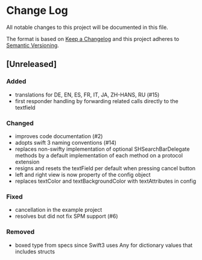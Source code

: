 # Change Log
All notable changes to this project will be documented in this file.

The format is based on [Keep a Changelog](http://keepachangelog.com/)
and this project adheres to [Semantic Versioning](http://semver.org/).

## [Unreleased]
### Added
* translations for DE, EN, ES, FR, IT, JA, ZH-HANS, RU (#15)
* first responder handling by forwarding related calls directly to the textfield

### Changed
* improves code documentation (#2)
* adopts swift 3 naming conventions (#14)
* replaces non-swifty implementation of optional SHSearchBarDelegate methods by a default implementation of each method on a protocol extension
* resigns and resets the textField per default when pressing cancel button
* left and right view is now property of the config object
* replaces textColor and textBackgroundColor with textAttributes in config

### Fixed
* cancellation in the example project
* resolves but did not fix SPM support (#6)

### Removed
* boxed type from specs since Swift3 uses Any for dictionary values that includes structs

